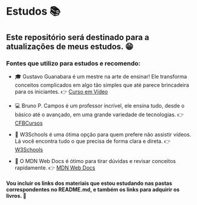 # Estudos 📚 

## Este repositório será destinado para a atualizações de meus estudos. 😁

### Fontes que utilizo para estudos e recomendo:
* 🎓 Gustavo Guanabara é um mestre na arte de ensinar! Ele transforma conceitos complicados em algo tão simples que até parece brincadeira para os iniciantes. 👉 [Curso em Vídeo](https://youtube.com/channel/UCrWvhVmt0Qac3HgsjQK62FQ?feature=shared)

* 💻 Bruno P. Campos é um professor incrível, ele ensina tudo, desde o básico até o avançado, em uma grande variedade de tecnologias. 👉 [CFBCursos](https://youtube.com/@cfbcursos?feature=shared)

* 🔗 W3Schools é uma ótima opção para quem prefere não assistir vídeos. Lá você encontra tudo o que precisa de forma clara e direta. 👉 [W3Schools](https://www.w3schools.com/)

* 🦊 O MDN Web Docs é ótimo para tirar dúvidas e revisar conceitos rapidamente. 👉 [MDN Web Docs](https://developer.mozilla.org/pt-BR/)

#### Vou incluir os links dos materiais que estou estudando nas pastas correspondentes no README.md, e também os links para adquirir os livros. 🧐
